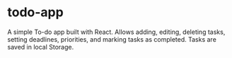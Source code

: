 # todo-app
A simple To-do app built with React. Allows adding, editing, deleting tasks, setting deadlines, priorities, and marking tasks as completed. Tasks are saved in local Storage.
